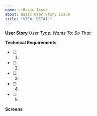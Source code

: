 ```yaml
---
name: 👉Basic Issue
about: Basic User Story Issue
title: "VIEW: DETAIL"
---
```


**User Story**
_User Type:_
_Wants To:_
_So That:_

**Technical Requirements**
- [ ] 1.
- [ ] 2.
- [ ] 3.
- [ ] 4.
- [ ] 5.

**Screens**
